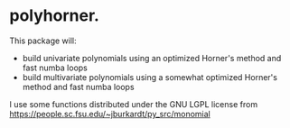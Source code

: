 # polyhorner.
This package will:
- build univariate polynomials using an optimized Horner's method and fast numba loops
- build multivariate polynomials using a somewhat optimized Horner's method and fast numba loops


I use some functions distributed under the GNU LGPL license from 
https://people.sc.fsu.edu/~jburkardt/py_src/monomial

